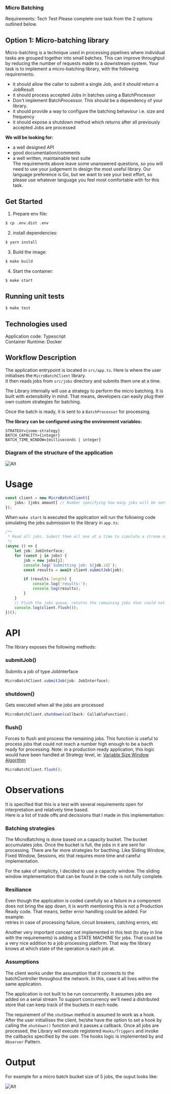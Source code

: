 ### Micro Batching

Requirements:
Tech Test
Please complete one task from the 2 options outlined below.
## Option 1: Micro-batching library
Micro-batching is a technique used in processing pipelines where individual tasks are grouped
together into small batches. This can improve throughput by reducing the number of requests made
to a downstream system. Your task is to implement a micro-batching library, with the following
requirements:
* it should allow the caller to submit a single Job, and it should return a JobResult
* it should process accepted Jobs in batches using a BatchProcessor
* Don't implement BatchProcessor. This should be a dependency of your library.
* it should provide a way to configure the batching behaviour i.e. size and frequency
* it should expose a shutdown method which returns after all previously accepted Jobs are
processed   

**We will be looking for:**

* a well designed API
* good documentation/comments
* a well written, maintainable test suite  
The requirements above leave some unanswered questions, so you will need to use your judgement
to design the most useful library. Our language preference is Go, but we want to see your best effort,
so please use whatever language you feel most comfortable with for this task.


## Get Started
1. Prepare env file:
```bash
$ cp .env.dist .env
```

2. install dependencies:
```bash
$ yarn install
```

3. Build the image:
```bash
$ make build
```
4. Start the container:
```bash
$ make start
```

## Running unit tests
```bash
$ make test
```

## Technologies used
Application code: Typescript  
Container Runtime: Docker

## Workflow Description
The application entrypoint is located in `src/app.ts`. Here is where the user initialises the `MicroBatchClient` library.  
It then reads jobs from `src/jobs` directory and submits them one at a time.  

The Library internally will use a strategy to perform the micro batching. It is built with extensibility in mind. That means, developers can easily plug their own custom strategies for batching.  

Once the batch is ready, it is sent to a `BatchProcessor` for processing.

**The library can be configured using the environment variables:** 

``STRATEGY={some-strategy}``  
``BATCH_CAPACITY={integer}``  
``BATCH_TIME_WINDOW={milliseconds | integer}``  

### Diagram of the structure of the application

![Alt](/media/micro-batching-application-diagram.png "Title")


# Usage
```typescript
const client = new MicroBatchClient({
    jobs: [jobs amount] // Number specifying how many jobs will be sent
});
```
When `make start` is executed the application will run the following code simulating the jobs submission to the library in `app.ts`:
```typescript
/**
 * Read all jobs. Submit them all one at a time to simulate a stream of jobs
 */
(async () => {
    let job: JobInterface;
    for (const j in jobs) {
        job = new jobs[j];
        console.log(`Submitting job: ${job.id}`);
        const results = await client.submitJob(job);

        if (results.length) {
            console.log('results:');
            console.log(results);
        }
    }
    // Flush the jobs queue, returns the remaining jobs that could not be batched
    console.log(client.flush());
})();
```

# API

The library exposes the following methods:

### submitJob()
Submits a job of type JobInterface
```typescript
MicroBatchClient.submitJob(job: JobInterface);
```
### shutdown()
Gets executed when all the jobs are processed
```typescript
MicroBatchClient.shutdown(callback: CallableFunction);
```

### flush()
Forces to flush and process the remaining jobs. This function is useful to process jobs that could not reach a number high enough to be a bacth ready for processing. Note: in a production ready application, this logic would have been handled at Strategy level, ie: [Variable Size Window Algorithm](https://jamie-berrier.medium.com/move-along-c09d59bea473)
```typescript
MicroBatchClient.flush();
```

# Observations 

It is specified that this is a test with several requirements open for interpretation and relatively time based.   
Here is a list of trade offs and decissions that I made in this implementation:

### Batching strategies
The MicroBatching is done based on a capacity bucket. The bucket accumulates jobs. Once the bucket is full, the jobs in it are sent for processing. There are far more strategies for bacthing. Like Sliding Window, Fixed Window, Sessions, etc that requires more time and careful implementation.   
 
For the sake of simplicity, I decided to use a capacity window. The sliding window implementation that can be found in the code is not fully complete.

### Resiliance
Even though the application is coded carefully so a failure in a component does not bring the app down, it is worth mentioning this is not a Production Ready code. That means, better error handling could be added. For example:   
retries in case of processing failure, circuit breakers, catching errors, etc

Another very important concept not implemented in this test (to stay in line with the requirements) is adding a STATE MACHINE for jobs. That could be a very nice addition to a job processing platform. That way the library knows at which state of the operation is each job at.

### Assumptions
The client works under the assumption that it connects to the batchController throughout the network. In this, case it all lives within the same application.  

The application is not built to be run concurrently. It assumes jobs are added on a serial stream
To support concurrency we'll need a distributed store that can keep track of the buckets in each node.

The requirement of the `shutDown` method is assumed to work as a hook. After the user initiallises the client, he/she have the option to set a hook by calling the `shutdown()` function and it passes a callback. Once all jobs are processed, the Library will execute registered `Hooks/Triggers` and invoke the callbacks specified by the user. The hooks logic is implemented by and `Observer` Pattern.

# Output
For example for a micro batch bucket size of 5 jobs, the ouput looks like:

![Alt](/media/micro-batching-ouput.png "Title")
